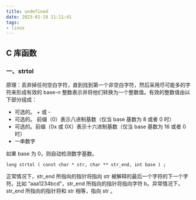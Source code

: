 ```yaml
---
title: undefined
date: 2023-01-19 11:11:41
tags:
- linux
---
```


## C 库函数

### 一、strtol 

原理：丢弃掉任何空白字符，直到找到第一个非空白字符，然后采用尽可能多的字符来形成有效的 base-n 整数表示并将他们转换为一个整数值。有效的整数值由以下部分组成：

- 可选的。 + 或 -
- 可选的。 前缀（0）表示八进制基数（仅当 base 基数为 8 或者 0 时）
- 可选的。前缀（0x 或 0X）表示十六进制基数（仅当 base 基数为 16 或者 0 时）
- 一串数字

如果 base 为 0，则自动检测数字基数。

```
long strtol ( const char * str, char ** str_end, int base ) ;
```

正常情况下，str_end 所指向的指针将指向 str 被解释的最后一个字符的下一个字符。比如 “aaa1234bcd”，str_end 所指向的指针将指向字符 b。异常情况下，str_end 所指向的指针将和 str 相等，指向 str 。


